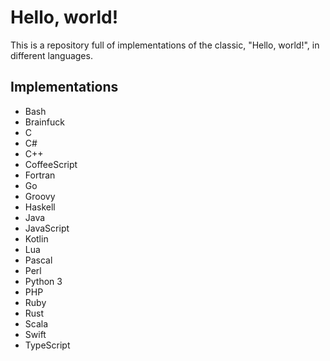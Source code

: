 # Hello, world!
This is a repository full of implementations of the classic, "Hello, world!", in different languages.

## Implementations
- Bash
- Brainfuck
- C
- C#
- C++
- CoffeeScript
- Fortran
- Go
- Groovy
- Haskell
- Java
- JavaScript
- Kotlin
- Lua
- Pascal
- Perl
- Python 3
- PHP
- Ruby
- Rust
- Scala
- Swift
- TypeScript
